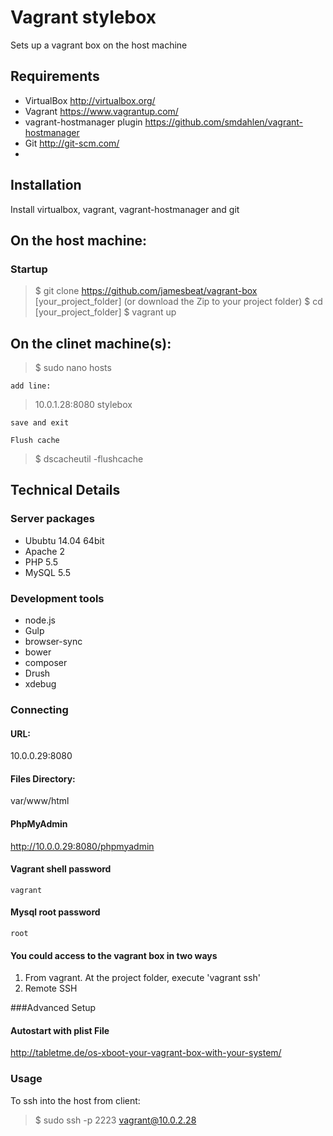 ﻿Vagrant stylebox
================

Sets up a vagrant box on the host machine

Requirements
------------
* VirtualBox <http://virtualbox.org/>
* Vagrant <https://www.vagrantup.com/>
* vagrant-hostmanager plugin <https://github.com/smdahlen/vagrant-hostmanager>
* Git <http://git-scm.com/>
*

Installation
------------
Install virtualbox, vagrant, vagrant-hostmanager and git

## On the host machine:

### Startup

>	$ git clone https://github.com/jamesbeat/vagrant-box [your_project_folder] (or download the Zip to your project folder)
>	$ cd [your_project_folder]
>	$ vagrant up

## On the clinet machine(s):

>	$ sudo nano hosts
	
	add line:
	
>	10.0.1.28:8080 stylebox
	
	save and exit
	
	Flush cache

>	$ dscacheutil -flushcache


Technical Details
-----------------
### Server packages
* Ububtu 14.04 64bit
* Apache 2
* PHP 5.5
* MySQL 5.5

### Development tools
* node.js
* Gulp
* browser-sync
* bower
* composer
* Drush
* xdebug

### Connecting
#### URL:

10.0.0.29:8080

#### Files Directory: 

var/www/html

#### PhpMyAdmin
http://10.0.0.29:8080/phpmyadmin

#### Vagrant shell password
	vagrant

#### Mysql root password 
	root

#### You could access to the vagrant box in two ways
1. From vagrant. At the project folder, execute 'vagrant ssh'
2. Remote SSH

###Advanced Setup

#### Autostart with plist File

http://tabletme.de/os-xboot-your-vagrant-box-with-your-system/


### Usage

To ssh into the host from client:
	
>	$ sudo ssh -p 2223 vagrant@10.0.2.28

